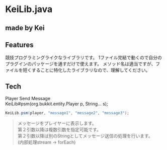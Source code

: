 # KeiLib.java
## made by Kei
## Features

競技プログラミングライクなライブラリです。
1ファイル完結で動くので自分のプラグインのパッケージを通すだけで使えます。
メソッド名は適当ですが、ファイルを短くすることに特化したライブラリなので、理解してください。

## Tech

Player Send Message  
KeiLib#psm(org.bukkit.entity.Player p, String... s);
```java
KeiLib.psm(player, "message1", "message2", "message3");
```
> メッセージをプレイヤーに表示します。  
 第２引数以降は複数引数を指定可能です。  
第２引数以降は別のStringとしてメッセージ送信の処理を行います。  
>(内部処理stream -> forEach)  

